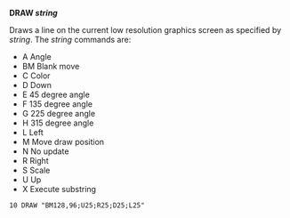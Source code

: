 **DRAW *string***

Draws a line on the current low resolution graphics screen as specified by *string*.  The *string* commands are:

- A   Angle
- BM  Blank move
- C   Color
- D   Down
- E   45 degree angle
- F   135 degree angle
- G   225 degree angle
- H   315 degree angle
- L   Left
- M   Move draw position
- N   No update
- R   Right
- S   Scale
- U   Up
- X   Execute substring

```ecb2
10 DRAW "BM128,96;U25;R25;D25;L25"
```

